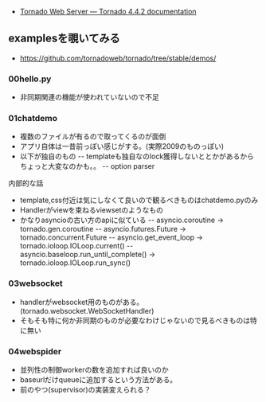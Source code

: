 - [Tornado Web Server — Tornado 4.4.2 documentation](http://www.tornadoweb.org/en/stable/)

## examplesを覗いてみる

- https://github.com/tornadoweb/tornado/tree/stable/demos/

### 00hello.py

- 非同期関連の機能が使われていないので不足

### 01chatdemo

- 複数のファイルが有るので取ってくるのが面倒
- アプリ自体は一昔前っぽい感じがする。(実際2009のものっぽい)
- 以下が独自のもの
-- templateも独自なのlock獲得しないととかがあるからちょっと大変なのかも。。
-- option parser

内部的な話

- template,css付近は気にしなくて良いので観るべきものはchatdemo.pyのみ
- Handlerがviewを束ねるviewsetのようなもの
- かなりasyncioの古い方のapiに似ている
-- asyncio.coroutine -> tornado.gen.coroutine
-- asyncio.futures.Future -> tornado.concurrent.Future
-- asyncio.get_event_loop -> tornado.ioloop.IOLoop.current()
-- asyncio.baseloop.run_until_complete() -> tornado.ioloop.IOLoop.run_sync()

### 03websocket

- handlerがwebsocket用のものがある。(tornado.websocket.WebSocketHandler)
- そもそも特に何か非同期のものが必要なわけじゃないので見るべきものは特に無い

### 04webspider

- 並列性の制御workerの数を追加すれば良いのか
- baseurlだけqueueに追加するという方法がある。
- 前のやつ(supervisor)の実装変えられる？
